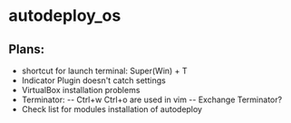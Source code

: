 # autodeploy_os

## Plans:
- shortcut for launch terminal: Super(Win) + T
- Indicator Plugin doesn't catch settings
- VirtualBox installation problems
- Terminator:
-- Ctrl+w Ctrl+o are used in vim
-- Exchange Terminator?
- Check list for modules installation of autodeploy

